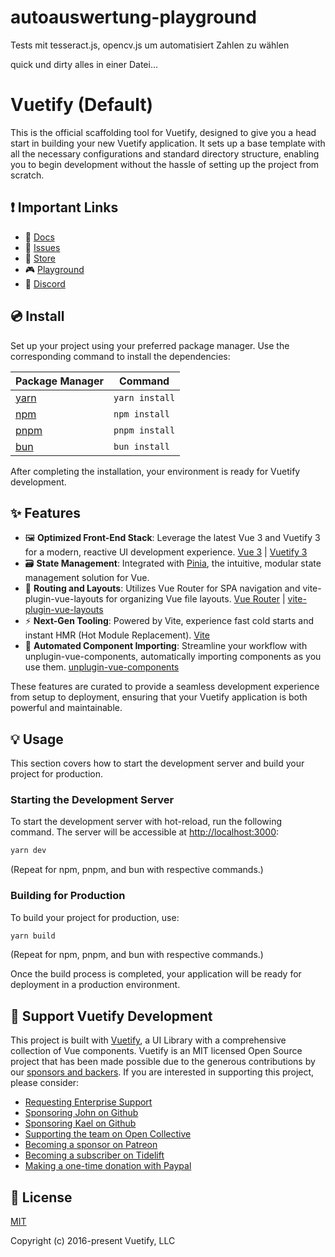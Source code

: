 # autoauswertung-playground

Tests mit tesseract.js, opencv.js um automatisiert Zahlen zu wählen

quick und dirty alles in einer Datei...

# Vuetify (Default)

This is the official scaffolding tool for Vuetify, designed to give you a head start in building your new Vuetify application. It sets up a base template with all the necessary configurations and standard directory structure, enabling you to begin development without the hassle of setting up the project from scratch.

## ❗️ Important Links

-   📄 [Docs](https://vuetifyjs.com/)
-   🚨 [Issues](https://issues.vuetifyjs.com/)
-   🏬 [Store](https://store.vuetifyjs.com/)
-   🎮 [Playground](https://play.vuetifyjs.com/)
-   💬 [Discord](https://community.vuetifyjs.com)

## 💿 Install

Set up your project using your preferred package manager. Use the corresponding command to install the dependencies:

| Package Manager                                           | Command        |
| --------------------------------------------------------- | -------------- |
| [yarn](https://yarnpkg.com/getting-started)               | `yarn install` |
| [npm](https://docs.npmjs.com/cli/v7/commands/npm-install) | `npm install`  |
| [pnpm](https://pnpm.io/installation)                      | `pnpm install` |
| [bun](https://bun.sh/#getting-started)                    | `bun install`  |

After completing the installation, your environment is ready for Vuetify development.

## ✨ Features

-   🖼️ **Optimized Front-End Stack**: Leverage the latest Vue 3 and Vuetify 3 for a modern, reactive UI development experience. [Vue 3](https://v3.vuejs.org/) | [Vuetify 3](https://vuetifyjs.com/en/)
-   🗃️ **State Management**: Integrated with [Pinia](https://pinia.vuejs.org/), the intuitive, modular state management solution for Vue.
-   🚦 **Routing and Layouts**: Utilizes Vue Router for SPA navigation and vite-plugin-vue-layouts for organizing Vue file layouts. [Vue Router](https://router.vuejs.org/) | [vite-plugin-vue-layouts](https://github.com/JohnCampionJr/vite-plugin-vue-layouts)
-   ⚡ **Next-Gen Tooling**: Powered by Vite, experience fast cold starts and instant HMR (Hot Module Replacement). [Vite](https://vitejs.dev/)
-   🧩 **Automated Component Importing**: Streamline your workflow with unplugin-vue-components, automatically importing components as you use them. [unplugin-vue-components](https://github.com/antfu/unplugin-vue-components)

These features are curated to provide a seamless development experience from setup to deployment, ensuring that your Vuetify application is both powerful and maintainable.

## 💡 Usage

This section covers how to start the development server and build your project for production.

### Starting the Development Server

To start the development server with hot-reload, run the following command. The server will be accessible at [http://localhost:3000](http://localhost:3000):

```bash
yarn dev
```

(Repeat for npm, pnpm, and bun with respective commands.)

### Building for Production

To build your project for production, use:

```bash
yarn build
```

(Repeat for npm, pnpm, and bun with respective commands.)

Once the build process is completed, your application will be ready for deployment in a production environment.

## 💪 Support Vuetify Development

This project is built with [Vuetify](https://vuetifyjs.com/en/), a UI Library with a comprehensive collection of Vue components. Vuetify is an MIT licensed Open Source project that has been made possible due to the generous contributions by our [sponsors and backers](https://vuetifyjs.com/introduction/sponsors-and-backers/). If you are interested in supporting this project, please consider:

-   [Requesting Enterprise Support](https://support.vuetifyjs.com/)
-   [Sponsoring John on Github](https://github.com/users/johnleider/sponsorship)
-   [Sponsoring Kael on Github](https://github.com/users/kaelwd/sponsorship)
-   [Supporting the team on Open Collective](https://opencollective.com/vuetify)
-   [Becoming a sponsor on Patreon](https://www.patreon.com/vuetify)
-   [Becoming a subscriber on Tidelift](https://tidelift.com/subscription/npm/vuetify)
-   [Making a one-time donation with Paypal](https://paypal.me/vuetify)

## 📑 License

[MIT](http://opensource.org/licenses/MIT)

Copyright (c) 2016-present Vuetify, LLC
